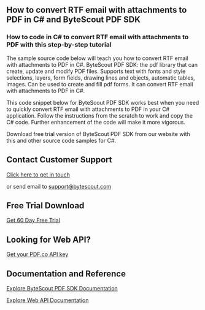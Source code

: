## How to convert RTF email with attachments to PDF in C# and ByteScout PDF SDK

### How to code in C# to convert RTF email with attachments to PDF with this step-by-step tutorial

The sample source code below will teach you how to convert RTF email with attachments to PDF in C#. ByteScout PDF SDK: the pdf library that can create, update and modify PDF files. Supports text with fonts and style selections, layers, form fields, drawing lines and objects, automatic tables, images. Can be used to create and fill pdf forms. It can convert RTF email with attachments to PDF in C#.

This code snippet below for ByteScout PDF SDK works best when you need to quickly convert RTF email with attachments to PDF in your C# application. Follow the instructions from the scratch to work and copy the C# code. Further enhancement of the code will make it more vigorous.

Download free trial version of ByteScout PDF SDK from our website with this and other source code samples for C#.

## Contact Customer Support

[Click here to get in touch](https://bytescout.zendesk.com/hc/en-us/requests/new?subject=ByteScout%20PDF%20SDK%20Question)

or send email to [support@bytescout.com](mailto:support@bytescout.com?subject=ByteScout%20PDF%20SDK%20Question) 

## Free Trial Download

[Get 60 Day Free Trial](https://bytescout.com/download/web-installer?utm_source=github-readme)

## Looking for Web API? 

[Get your PDF.co API key](https://pdf.co/documentation/api?utm_source=github-readme)

## Documentation and Reference

[Explore ByteScout PDF SDK Documentation](https://bytescout.com/documentation/index.html?utm_source=github-readme)

[Explore Web API Documentation](https://pdf.co/documentation/api?utm_source=github-readme)